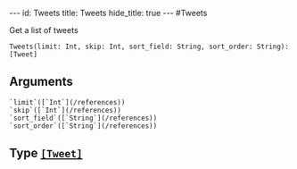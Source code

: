 --- id:
Tweets
title:
Tweets
hide_title: true --- #Tweets

  Get a list of tweets
```
Tweets(limit: Int, skip: Int, sort_field: String, sort_order: String): [Tweet]
```
  ## Arguments
    `limit`([`Int`](/references))
    `skip`([`Int`](/references))
    `sort_field`([`String`](/references))
    `sort_order`([`String`](/references))
  ## Type [`[Tweet]`](/references/objects/tweet)
